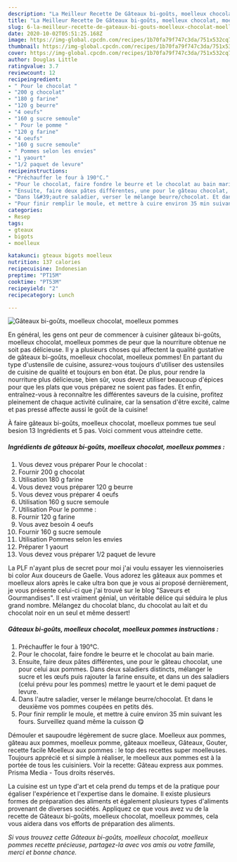 ```yaml
---
description: "La Meilleur Recette De Gâteaux bi-goûts, moelleux chocolat, moelleux pommes"
title: "La Meilleur Recette De Gâteaux bi-goûts, moelleux chocolat, moelleux pommes"
slug: 6-la-meilleur-recette-de-gateaux-bi-gouts-moelleux-chocolat-moelleux-pommes
date: 2020-10-02T05:51:25.168Z
image: https://img-global.cpcdn.com/recipes/1b70fa79f747c3da/751x532cq70/gateaux-bi-gouts-moelleux-chocolat-moelleux-pommes-photo-principale-de-la-recette.jpg
thumbnail: https://img-global.cpcdn.com/recipes/1b70fa79f747c3da/751x532cq70/gateaux-bi-gouts-moelleux-chocolat-moelleux-pommes-photo-principale-de-la-recette.jpg
cover: https://img-global.cpcdn.com/recipes/1b70fa79f747c3da/751x532cq70/gateaux-bi-gouts-moelleux-chocolat-moelleux-pommes-photo-principale-de-la-recette.jpg
author: Douglas Little
ratingvalue: 3.7
reviewcount: 12
recipeingredient:
- " Pour le chocolat "
- "200 g chocolat"
- "180 g farine"
- "120 g beurre"
- "4 oeufs"
- "160 g sucre semoule"
- " Pour le pomme "
- "120 g farine"
- "4 oeufs"
- "160 g sucre semoule"
- " Pommes selon les envies"
- "1 yaourt"
- "1/2 paquet de levure"
recipeinstructions:
- "Préchauffer le four à 190°C."
- "Pour le chocolat, faire fondre le beurre et le chocolat au bain marie."
- "Ensuite, faire deux pâtes différentes, une pour le gâteau chocolat, une pour celui aux pommes. Dans deux saladiers distincts, mélanger le sucre et les œufs puis rajouter la farine ensuite, et dans un des saladiers (celui prévu pour les pommes) mettre le yaourt et le demi paquet de levure."
- "Dans l&#39;autre saladier, verser le mélange beurre/chocolat. Et dans le deuxième vos pommes coupées en petits dés."
- "Pour finir remplir le moule, et mettre à cuire environ 35 min suivant les fours. Surveillez quand même la cuisson 😋"
categories:
- Resep
tags:
- gteaux
- bigots
- moelleux

katakunci: gteaux bigots moelleux 
nutrition: 137 calories
recipecuisine: Indonesian
preptime: "PT15M"
cooktime: "PT53M"
recipeyield: "2"
recipecategory: Lunch

---
```



![Gâteaux bi-goûts, moelleux chocolat, moelleux pommes](https://img-global.cpcdn.com/recipes/1b70fa79f747c3da/751x532cq70/gateaux-bi-gouts-moelleux-chocolat-moelleux-pommes-photo-principale-de-la-recette.jpg)

En général, les gens ont peur de commencer à cuisiner gâteaux bi-goûts, moelleux chocolat, moelleux pommes de peur que la nourriture obtenue ne soit pas délicieuse. Il y a plusieurs choses qui affectent la qualité gustative de gâteaux bi-goûts, moelleux chocolat, moelleux pommes! En partant du type d'ustensile de cuisine, assurez-vous toujours d'utiliser des ustensiles de cuisine de qualité et toujours en bon état. De plus, pour rendre la nourriture plus délicieuse, bien sûr, vous devez utiliser beaucoup d'épices pour que les plats que vous préparez ne soient pas fades. Et enfin, entraînez-vous à reconnaître les différentes saveurs de la cuisine, profitez pleinement de chaque activité culinaire, car la sensation d'être excité, calme et pas pressé affecte aussi le goût de la cuisine!

<!--inarticleads1-->

À faire gâteaux bi-goûts, moelleux chocolat, moelleux pommes tue seul besion 13 Ingrédients et 5 pas. Voici comment vous atteindre cette.

##### Ingrédients de gâteaux bi-goûts, moelleux chocolat, moelleux pommes :

1. Vous devez vous préparer  Pour le chocolat :
1. Fournir 200 g chocolat
1. Utilisation 180 g farine
1. Vous devez vous préparer 120 g beurre
1. Vous devez vous préparer 4 oeufs
1. Utilisation 160 g sucre semoule
1. Utilisation  Pour le pomme :
1. Fournir 120 g farine
1. Vous avez besoin 4 oeufs
1. Fournir 160 g sucre semoule
1. Utilisation  Pommes selon les envies
1. Préparer 1 yaourt
1. Vous devez vous préparer 1/2 paquet de levure


La PLF n&#39;ayant plus de secret pour moi j&#39;ai voulu essayer les viennoiseries bi color Aux douceurs de Gaelle. Vous adorez les gâteaux aux pommes et moelleux alors après le cake ultra bon que je vous ai proposé dernièrement, je vous présente celui-ci que j&#39;ai trouvé sur le blog &#34;Saveurs et Gourmandises&#34;. Il est vraiment génial, un véritable délice qui séduira le plus grand nombre. Mélangez du chocolat blanc, du chocolat au lait et du chocolat noir en un seul et même dessert! 

<!--inarticleads2-->

##### Gâteaux bi-goûts, moelleux chocolat, moelleux pommes instructions :

1. Préchauffer le four à 190°C.
1. Pour le chocolat, faire fondre le beurre et le chocolat au bain marie.
1. Ensuite, faire deux pâtes différentes, une pour le gâteau chocolat, une pour celui aux pommes. Dans deux saladiers distincts, mélanger le sucre et les œufs puis rajouter la farine ensuite, et dans un des saladiers (celui prévu pour les pommes) mettre le yaourt et le demi paquet de levure.
1. Dans l&#39;autre saladier, verser le mélange beurre/chocolat. Et dans le deuxième vos pommes coupées en petits dés.
1. Pour finir remplir le moule, et mettre à cuire environ 35 min suivant les fours. Surveillez quand même la cuisson 😋


Démouler et saupoudre légèrement de sucre glace. Moelleux aux pommes, gâteau aux pommes, moelleux pomme, gâteaux moelleux, Gâteaux, Gouter, recette facile Moelleux aux pommes : le top des recettes super moelleuses. Toujours apprécié et si simple à réaliser, le moelleux aux pommes est à la portée de tous les cuisiniers. Voir la recette: Gâteau express aux pommes. Prisma Media - Tous droits réservés. 

<!--inarticleads1-->

<p>
La cuisine est un type d'art et cela prend du temps et de la pratique pour égaliser l'expérience et l'expertise dans le domaine. Il existe plusieurs formes de préparation des aliments et également plusieurs types d'aliments provenant de diverses sociétés. Appliquez ce que vous avez vu de la recette de Gâteaux bi-goûts, moelleux chocolat, moelleux pommes, cela vous aidera dans vos efforts de préparation des aliments.
</p>

<p>
<i>Si vous trouvez cette Gâteaux bi-goûts, moelleux chocolat, moelleux pommes recette précieuse, partagez-la avec vos amis ou votre famille, merci et bonne chance.</i>
</p>
